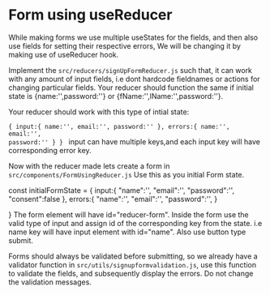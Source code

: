 # Form using useReducer

While making forms we use multiple useStates for the fields, and then also use fields 
for setting their respective errors, We will be changing it by making use of useReducer 
hook.

Implement the <code>src/reducers/signUpFormReducer.js</code> such that,
it can work with any amount of input fields, i.e dont hardcode fieldnames 
or actions for changing particular fields.
Your reducer should function the same if initial state is {name:'',password:''}
or {fName:'',lName:'',password:''}.

Your reducer should work with this type of intial state:
<code>
<br>
{
    input:{
        name:'',
        email:'',
        password:''
    },
    errors:{
        name:'',
        email:'',
        password:''
    }
}
</code>
input can have multiple keys,and each input key will have corresponding error key.

Now with the reducer made lets create a form in <code>src/components/FormUsingReducer.js</code>
Use this as you initial Form state.

const initialFormState = {
    input:{
        "name":'',
        "email":'',
        "password":'',
        "consent":false
    },
    errors:{
        "name":'',
        "email":'',
        "password":'',
    }

}
The form element will have id="reducer-form".
Inside the form use the valid type of input and assign id of the corresponding key from the state.
i.e name key will have input element with id="name".
Also use button type submit.

Forms should always be validated before submitting, so we already have a validator function in
<code>src/utils/signupformvalidation.js</code>, use this function to validate the fields, and subsequently 
display the errors. Do not change the validation messages.





